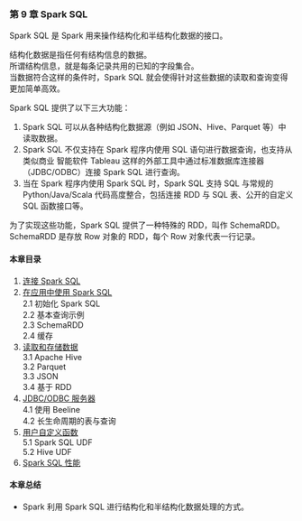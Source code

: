 ### 第 9 章	Spark SQL ###
Spark SQL 是 Spark 用来操作结构化和半结构化数据的接口。  

结构化数据是指任何有结构信息的数据。  
所谓结构信息，就是每条记录共用的已知的字段集合。  
当数据符合这样的条件时，Spark SQL 就会使得针对这些数据的读取和查询变得更加简单高效。  

Spark SQL 提供了以下三大功能：
1.  Spark SQL 可以从各种结构化数据源（例如 JSON、Hive、Parquet 等）中读取数据。
2.  Spark SQL 不仅支持在 Spark 程序内使用 SQL 语句进行数据查询，也支持从类似商业
    智能软件 Tableau 这样的外部工具中通过标准数据库连接器（JDBC/ODBC）连接 Spark
    SQL 进行查询。
3.  当在 Spark 程序内使用 Spark SQL 时，Spark SQL 支持 SQL 与常规的 Python/Java/Scala
    代码高度整合，包括连接 RDD 与 SQL 表、公开的自定义 SQL 函数接口等。  
    
为了实现这些功能，Spark SQL 提供了一种特殊的 RDD，叫作 SchemaRDD。   
SchemaRDD 是存放 Row 对象的 RDD，每个 Row 对象代表一行记录。
#### 本章目录 ####
1.	[连接 Spark SQL](C1连接SparkSQL.md)    
2.	[在应用中使用 Spark SQL](C2在应用中使用SparkSQL.md)    
2.1	初始化 Spark SQL    
2.2	基本查询示例    
2.3	SchemaRDD    
2.4	缓存   
3.	[读取和存储数据](C3读取和存储数据.md)    
3.1	Apache Hive    
3.2	Parquet   
3.3	JSON    
3.4	基于 RDD    
4.	[JDBC/ODBC 服务器](C4JDBC服务器.md)    
4.1	使用 Beeline    
4.2	长生命周期的表与查询    
5.	[用户自定义函数](C5用户自定义函数.md)    
5.1	Spark SQL UDF    
5.2	Hive UDF    
6.	[Spark SQL 性能](C6SparkSQL性能.md)    
#### 本章总结 ####    
-   Spark 利用 Spark SQL 进行结构化和半结构化数据处理的方式。